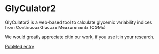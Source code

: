 # GlyCulator2
GlyCulator2 is a web-based tool to calculate glycemic variability indices from Continuous Glucose Measurements (CGMs)

We would greatly appreciate citin our work, if you use it in your research.

[PubMed entry](https://www.ncbi.nlm.nih.gov/pubmed/29651558)
